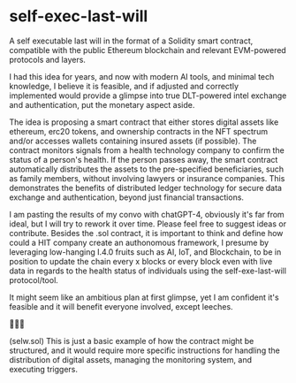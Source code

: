 # self-exec-last-will
A self executable last will in the format of a Solidity smart contract, compatible with the public Ethereum blockchain and relevant EVM-powered protocols and layers.

I had this idea for years, and now with modern AI tools, and minimal tech knowledge, I believe it is feasible, and if adjusted and correctly implemented would provide a glimpse into true DLT-powered intel exchange and authentication, put the monetary aspect aside.

The idea is proposing a smart contract that either stores digital assets like ethereum, erc20 tokens, and ownership contracts in the NFT spectrum and/or accesses wallets containing insured assets (if possible). The contract monitors signals from a health technology company to confirm the status of a person's health. If the person passes away, the smart contract automatically distributes the assets to the pre-specified beneficiaries, such as family members, without involving lawyers or insurance companies. This demonstrates the benefits of distributed ledger technology for secure data exchange and authentication, beyond just financial transactions.

I am pasting the results of my convo with chatGPT-4, obviously it's far from ideal, but I will try to rework it over time. Please feel free to suggest ideas or contribute. Besides the .sol  contract,  it is important to think and define how could a HIT company create an authonomous framework, I presume by leveraging low-hanging I.4.0 fruits such as AI, IoT, and Blockchain, to be in position to update the chain every x blocks or every block even with live data in regards to the health status of individuals using the self-exe-last-will protocol/tool.

It might seem like an ambitious plan at first glimpse, yet I am confident it's feasible and it will benefit everyone involved, except leeches.

🧬📃🤖

(selw.sol) This is just a basic example of how the contract might be structured, and it would require more specific instructions for handling the distribution of digital assets, managing the monitoring system, and executing triggers.
